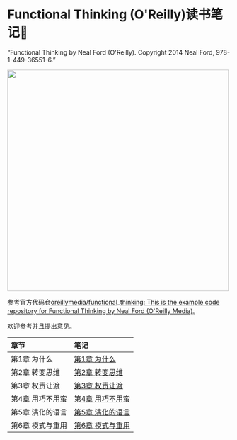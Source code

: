 # Functional Thinking (O'Reilly)读书笔记:blue_book:

“Functional Thinking by Neal Ford (O'Reilly). Copyright 2014 Neal Ford, 978-1-449-36551-6.”

<img src="https://learning.oreilly.com/library/cover/9781449365509/250w/" width="500">

参考官方代码仓[oreillymedia/functional_thinking: This is the example code repository for Functional Thinking by Neal Ford (O'Reilly Media)](https://github.com/oreillymedia/functional_thinking)。

欢迎参考并且提出意见。

| 章节 | 笔记 |
| :--- | :--- |
| 第1章 为什么 | [第1章 为什么](notes\chapter1.md) |
| 第2章 转变思维 | [第2章 转变思维](notes\chapter2.md) |
| 第3章 权责让渡 | [第3章 权责让渡](notes\chapter3.md) |
| 第4章 用巧不用蛮 | [第4章 用巧不用蛮](notes\chapter4.md) |
| 第5章 演化的语言 | [第5章 演化的语言](notes\chapter5.md) |
| 第6章 模式与重用 | [第6章 模式与重用](notes\chapter6.md) |
